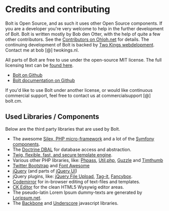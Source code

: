 Credits and contributing
========================

Bolt is Open Source, and as such it uses other Open Source components. If you are a developer you're very welcome to
help in the further development of Bolt. Bolt is written mostly by Bob den Otter, with the help of quite a few other contributors. See the [Contributors on Ohloh.net](https://www.ohloh.net/p/bolt-cms/contributors?sort=latest_commit&time_span=12+months) for details.
The continuing development of Bolt is backed by [Two Kings webdelopment](http://www.twokings.nl). Contact me at bob [@] twokings.nl.

All parts of Bolt are free to use under the open-source MIT license. The full licensing text can be [found
here](http://www.opensource.org/licenses/mit-license.php).

  - <a href="https://github.com/bobdenotter/bolt" class="btn btn-info" target="_blank">Bolt on Github</a>
  - <a href="https://github.com/bobdenotter/bolt-docs" class="btn btn-info" target="_blank">Bolt documentation on
    Github</a>

If you'd like to use Bolt under another license, or would like continuous commercial support, feel free to contact us at commercialsupport [@] bolt.cm. 

Used Libraries / Components
---------------------------

Below are the third party libraries that are used by Bolt.

  - The awesome <a href="http://silex.sensiolabs.org/">Silex, PHP micro-framework</a> and a lot of the
<a href="http://symfony.com/">Symfony components</a>.
  - The <a href="http://www.doctrine-project.org">Doctrine DBAL</a> for database access and abstraction.
  - <a href="http://twig.sensiolabs.org/">Twig, flexible, fast, and secure template engine</a>.
  - Various other PHP libraries, like: <a href="http://www.openwall.com/phpass/">Phpass</a>,
    <a href="http://brandonwamboldt.github.com/utilphp/">Util.php</a>,
    <a href="http://guzzlephp.org/">Guzzle</a> and
    <a href="http://www.binarymoon.co.uk/projects/timthumb/">Timthumb</a>
  - <a href="http://twitter.github.com/bootstrap">Twitter Bootstrap</a> and
    <a href="http://fortawesome.github.com/Font-Awesome/">Font Awesome</a>
  - <a href="http://jquery.com/">jQuery</a> (and parts of <a href="http://jqueryui.com/">jQuery UI</a>)
  - jQuery plugins, like: <a href="http://blueimp.github.com/jQuery-File-Upload/">jQuery File Upload</a>,
    <a href="http://aehlke.github.com/tag-it/">Tag-it</a>,
    <a href="http://fancyapps.com/">Fancybox</a>.
  - <a href="http://codemirror.net/">Codemirror</a> for in-browser editing of text-files and templates.
  - <a href="http://ckeditor.com/">CK Editor</a> for the clean HTML5 Wysywig editor areas.
  - The pseudo-latin Lorem Ipsum dummy-texts are generated by <a href="http://loripsum.net/">Loripsum.net</a>.
  - The <a href="http://backbonejs.org">Backbone</a> and <a href="http://underscorejs.org">Underscore</a> javascript libraries.
